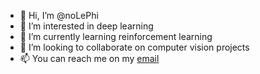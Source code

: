 - 👋 Hi, I’m @noLePhi
- 👀 I’m interested in deep learning 
- 🌱 I’m currently learning reinforcement learning
- 💞️ I’m looking to collaborate on computer vision projects
- 📫 You can reach me on my [email](philippperambaud.ai@gmail.com)

<!---
noLePhi/noLePhi is a ✨ special ✨ repository because its `README.md` (this file) appears on your GitHub profile.
You can click the Preview link to take a look at your changes.
--->
